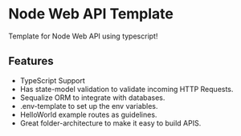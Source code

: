# Node Web API Template
Template for Node Web API using typescript! 

## Features
 - TypeScript Support
 - Has state-model validation to validate incoming HTTP Requests.
 - Sequalize ORM to integrate with databases.
 - .env-template to set up the env variables.
 - HelloWorld example routes as guidelines.
 - Great folder-architecture to make it easy to build APIS.  
